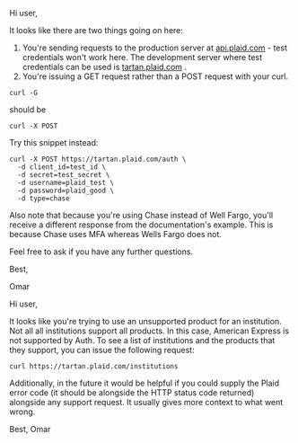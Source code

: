 Hi user,

It looks like there are two things going on here:

1. You're sending requests to the production server at [api.plaid.com](https://api.plaid.com) - test credentials won't work here. The development server where test credentials can be used is [tartan.plaid.com](https://tartan.plaid.com) .
2. You're issuing a GET request rather than a POST request with your curl.
```
curl -G
```
should be
```
curl -X POST
```

Try this snippet instead:
```
curl -X POST https://tartan.plaid.com/auth \
  -d client_id=test_id \
  -d secret=test_secret \
  -d username=plaid_test \
  -d password=plaid_good \
  -d type=chase
```
Also note that because you're using Chase instead of Well Fargo, you'll receive a different response from the documentation's example. This is because Chase uses MFA whereas Wells Fargo does not.

Feel free to ask if you have any further questions.

Best,

Omar

Hi user,

It looks like you're trying to use an unsupported product for an institution. Not all all institutions support all products. In this case, American Express is not supported by Auth. To see a list of institutions and the products that they support, you can issue the following request:

```
curl https://tartan.plaid.com/institutions
```

Additionally, in the future it would be helpful if you could supply the Plaid error code (it should be alongside the HTTP status code returned) alongside any support request. It usually gives more context to what went wrong.

Best,
Omar
